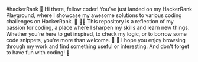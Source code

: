 #hackerRank
👋 Hi there, fellow coder! You've just landed on my HackerRank Playground, where I showcase my awesome solutions to various coding challenges on HackerRank. 🚀
👩‍💻 This repository is a reflection of my passion for coding, a place where I sharpen my skills and learn new things. Whether you're here to get inspired, to check my logic, or to borrow some code snippets, you're more than welcome. 🙌
🌈 I hope you enjoy browsing through my work and find something useful or interesting. And don't forget to have fun with coding! 🎉
